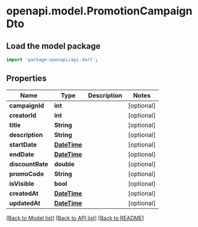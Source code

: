 # openapi.model.PromotionCampaignDto

## Load the model package
```dart
import 'package:openapi/api.dart';
```

## Properties
Name | Type | Description | Notes
------------ | ------------- | ------------- | -------------
**campaignId** | **int** |  | [optional] 
**creatorId** | **int** |  | [optional] 
**title** | **String** |  | [optional] 
**description** | **String** |  | [optional] 
**startDate** | [**DateTime**](DateTime.md) |  | [optional] 
**endDate** | [**DateTime**](DateTime.md) |  | [optional] 
**discountRate** | **double** |  | [optional] 
**promoCode** | **String** |  | [optional] 
**isVisible** | **bool** |  | [optional] 
**createdAt** | [**DateTime**](DateTime.md) |  | [optional] 
**updatedAt** | [**DateTime**](DateTime.md) |  | [optional] 

[[Back to Model list]](../README.md#documentation-for-models) [[Back to API list]](../README.md#documentation-for-api-endpoints) [[Back to README]](../README.md)


